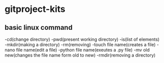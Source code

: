# gitproject-kits
## basic linux command 
-cd(change directory)
-pwd(present working directory)
-is(list of elements)
-mkdir(making a directory)
-rm(removing)
-touch file name(creates a file)
-nano file name(edit a file)
-python file name(exeutes a .py file)
-mv old new(changes the file name form old to new)
-rmdir(removing a directory)

